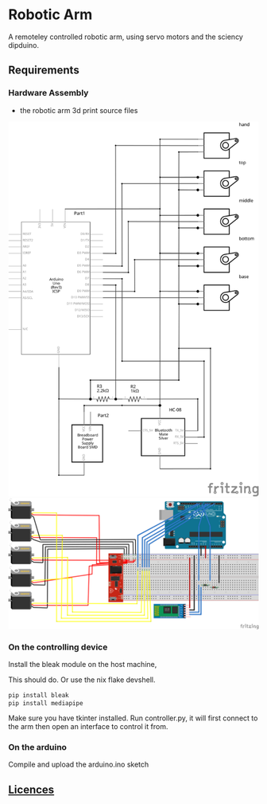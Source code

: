 # Robotic Arm

A remoteley controlled robotic arm, using servo motors and the sciency dipduino.

## Requirements

### Hardware Assembly

- the robotic arm 3d print source files

![Circuit Diagram](./Schematic/schematic.svg)
![On a breadboard](./Schematic/breadboard.svg)

### On the controlling device 

Install the bleak module on the host machine,

This should do. Or use the nix flake devshell.
```shell
pip install bleak
pip install mediapipe
```

Make sure you have tkinter installed.
Run controller.py, it will first connect to the arm then open an interface to control it from.

### On the arduino

Compile and upload the arduino.ino sketch

## [Licences](LICENSE.md)

